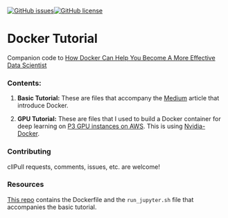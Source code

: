 [![GitHub issues](https://img.shields.io/github/issues/hamelsmu/Docker_Tutorial.svg)](https://github.com/hamelsmu/Docker_Tutorial/issues)[![GitHub license](https://img.shields.io/github/license/hamelsmu/Docker_Tutorial.svg)](https://github.com/hamelsmu/Docker_Tutorial)

# Docker Tutorial
Companion code to [How Docker Can Help You Become A More Effective Data Scientist](https://medium.com/@hamelhusain/how-docker-can-help-you-become-a-more-effective-data-scientist-7fc048ef91d5)

### Contents:

1. **Basic Tutorial:**  These are files that accompany the [Medium](https://medium.com/@hamelhusain/how-docker-can-help-you-become-a-more-effective-data-scientist-7fc048ef91d5) article that introduce Docker.  

2. **GPU Tutorial:** These are files that I used to build a Docker container for deep learning on [P3 GPU instances on AWS](https://aws.amazon.com/ec2/instance-types/p3/).  This is using [Nvidia-Docker](https://github.com/NVIDIA/nvidia-docker).

### Contributing

cllPull requests, comments, issues, etc. are welcome!  

### Resources
[This repo](https://github.com/hamelsmu/docker-cpu) contains the Dockerfile and the `run_jupyter.sh` file that accompanies the basic tutorial. 
